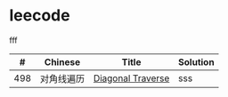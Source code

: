 # leecode


fff

| # | Chinese | Title | Solution |
| ----- | ------ | ------- | ------ |
| 498 | 对角线遍历 | [Diagonal Traverse](https://leetcode-cn.com/problems/diagonal-traverse/) | sss |

